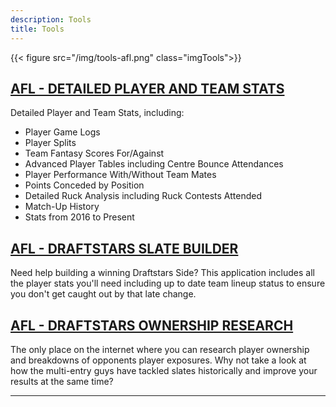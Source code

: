 ```yaml
---
description: Tools
title: Tools
---
```



{{< figure src="/img/tools-afl.png" class="imgTools">}}

## [AFL - DETAILED PLAYER AND TEAM STATS](https://www.dfsaustralia-apps.com/shiny/player-team-stats/)

Detailed Player and Team Stats, including:
* Player Game Logs
* Player Splits
* Team Fantasy Scores For/Against
* Advanced Player Tables including Centre Bounce Attendances
* Player Performance With/Without Team Mates
* Points Conceded by Position
* Detailed Ruck Analysis including Ruck Contests Attended
* Match-Up History
* Stats from 2016 to Present

## [AFL - DRAFTSTARS SLATE BUILDER](https://dfsaustralia-apps.com/shiny/draftstars-slate-builder/)

Need help building a winning Draftstars Side? This application includes all the player stats you'll need including up to date team lineup status to ensure you don't get caught out by that late change.

## [AFL - DRAFTSTARS OWNERSHIP RESEARCH](https://www.dfsaustralia-apps.com/shiny/draftstars-ownership-research)

The only place on the internet where you can research player ownership and breakdowns of opponents player exposures. Why not take a look at how the multi-entry guys have tackled slates historically and improve your results at the same time?

---

